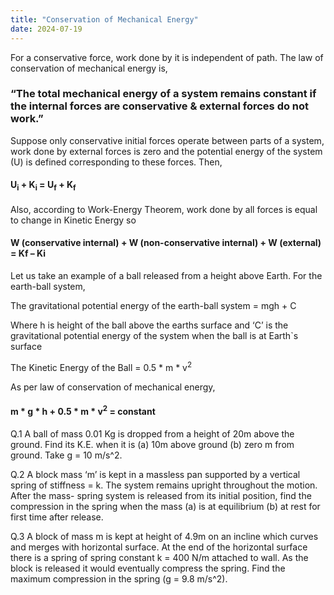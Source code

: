 ```yaml
---
title: "Conservation of Mechanical Energy"
date: 2024-07-19
---
```


For a conservative force, work done by it is independent of path. The law of conservation of mechanical energy is,

### “The total mechanical energy of a system remains constant if the internal forces are conservative & external forces do not work.”

Suppose only conservative initial forces operate between parts of a system, work done by external forces is zero and the potential energy of the system (U) is defined corresponding to these forces. Then,

#### U<sub>i</sub> + K<sub>i</sub> = U<sub>f</sub> + K<sub>f</sub>

Also, according to Work-Energy Theorem, work done by all forces is equal to change in Kinetic Energy so

#### W (conservative internal) + W (non-conservative internal) + W (external) = Kf – Ki

Let us take an example of a ball released from a height above Earth.
For the earth-ball system, 

The gravitational potential energy of the earth-ball system = mgh + C

Where h is height of the ball above the earths surface and ‘C’ is the gravitational potential energy of the system when the ball is at Earth`s surface

The Kinetic Energy of the Ball = 0.5 * m * v<sup>2</sup>

As per law of conservation of mechanical energy,

#### m * g * h + 0.5 * m * v<sup>2</sup> = constant

Q.1 A ball of mass 0.01 Kg is dropped from a height of 20m above the ground. Find its K.E. when it is (a) 10m above ground (b) zero m from ground. Take g = 10 m/s^2.

Q.2 A block mass ‘m’ is kept in a massless pan supported by a vertical spring of stiffness = k. The system remains upright throughout the motion. After the mass- spring system is released from its initial position, find the compression in the spring when the mass (a) is at equilibrium (b) at rest for first time after release.

Q.3 A block of mass m is kept at height of 4.9m on an incline which curves and merges with horizontal surface. At the end of the horizontal surface there is a spring of spring constant k = 400 N/m attached to wall. As the block is released it would eventually compress the spring. Find the maximum compression in the spring (g = 9.8 m/s^2).



